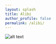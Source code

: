 ```yaml
---
layout: splash
title: Alibi
author_profile: false
permalink: /alibi/
--- 
```


![alt text](/assets/images/alibi.png "Alibi")
